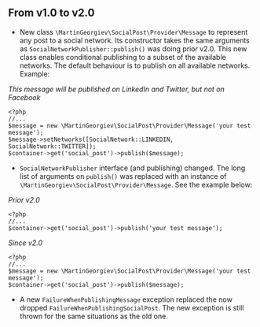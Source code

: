 ## From v1.0 to v2.0
- New class `\MartinGeorgiev\SocialPost\Provider\Message` to represent any post to a social network.
Its constructor takes the same arguments as `SocialNetworkPublisher::publish()` was doing prior v2.0. This new class enables conditional publishing to a subset of the available networks. The default behaviour is to publish on all available networks. Example:

*This message will be published on LinkedIn and Twitter, but not on Facebook*

    <?php
    //...
    $message = new \MartinGeorgiev\SocialPost\Provider\Message('your test message');
    $message->setNetworks([SocialNetwork::LINKEDIN, SocialNetwork::TWITTER]);
    $container->get('social_post')->publish($message);



- `SocialNetworkPublisher` interface (and publishing) changed. The long list of arguments on `publish()` was replaced with an instance of `\MartinGeorgiev\SocialPost\Provider\Message`. See the example below:

*Prior v2.0*
    
    <?php
    //...
    $container->get('social_post')->publish('your test message');


*Since v2.0*
    
    <?php
    //...
    $message = new \MartinGeorgiev\SocialPost\Provider\Message('your test message');
    $container->get('social_post')->publish($message);



- A new `FailureWhenPublishingMessage` exception replaced the now dropped `FailureWhenPublishingSocialPost`. The new exception is still thrown for the same situations as the old one.
